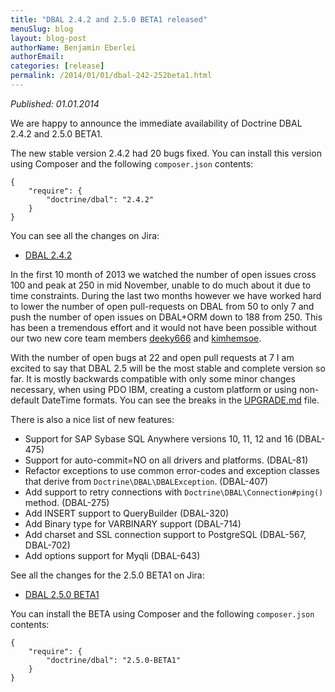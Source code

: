 ```yaml
---
title: "DBAL 2.4.2 and 2.5.0 BETA1 released"
menuSlug: blog
layout: blog-post
authorName: Benjamin Eberlei
authorEmail:
categories: [release]
permalink: /2014/01/01/dbal-242-252beta1.html
---
```

*Published: 01.01.2014*

We are happy to announce the immediate availability of Doctrine DBAL
2.4.2 and 2.5.0 BETA1.

The new stable version 2.4.2 had 20 bugs fixed. You can install this
version using Composer and the following `composer.json` contents:

~~~~ {.sourceCode .json}
{
    "require": {
        "doctrine/dbal": "2.4.2"
    }
}
~~~~

You can see all the changes on Jira:

-   [DBAL
    2.4.2](http://www.doctrine-project.org/jira/browse/DBAL/fixforversion/10620)

In the first 10 month of 2013 we watched the number of open issues cross
100 and peak at 250 in mid November, unable to do much about it due to
time constraints. During the last two months however we have worked hard
to lower the number of open pull-requests on DBAL from 50 to only 7 and
push the number of open issues on DBAL+ORM down to 188 from 250. This
has been a tremendous effort and it would not have been possible without
our two new core team members [deeky666](https://github.com/deeky666)
and [kimhemsoe](https://github.com/kimhemsoe).

With the number of open bugs at 22 and open pull requests at 7 I am
excited to say that DBAL 2.5 will be the most stable and complete
version so far. It is mostly backwards compatible with only some minor
changes necessary, when using PDO IBM, creating a custom platform or
using non-default DateTime formats. You can see the breaks in the
[UPGRADE.md](https://github.com/doctrine/dbal/blob/master/UPGRADE.md)
file.

There is also a nice list of new features:

-   Support for SAP Sybase SQL Anywhere versions 10, 11, 12 and 16
    (DBAL-475)
-   Support for auto-commit=NO on all drivers and platforms. (DBAL-81)
-   Refactor exceptions to use common error-codes and exception classes
    that derive from `Doctrine\DBAL\DBALException`. (DBAL-407)
-   Add support to retry connections with
    `Doctrine\DBAL\Connection#ping()` method. (DBAL-275)
-   Add INSERT support to QueryBuilder (DBAL-320)
-   Add Binary type for VARBINARY support (DBAL-714)
-   Add charset and SSL connection support to PostgreSQL (DBAL-567,
    DBAL-702)
-   Add options support for Myqli (DBAL-643)

See all the changes for the 2.5.0 BETA1 on Jira:

-   [DBAL 2.5.0
    BETA1](http://www.doctrine-project.org/jira/browse/DBAL/fixforversion/10523)

You can install the BETA using Composer and the following
`composer.json` contents:

~~~~ {.sourceCode .json}
{
    "require": {
        "doctrine/dbal": "2.5.0-BETA1"
    }
}
~~~~
